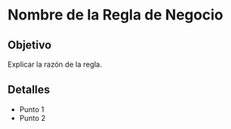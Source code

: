 # Nombre de la Regla de Negocio

## Objetivo
Explicar la razón de la regla.

## Detalles
- Punto 1
- Punto 2
